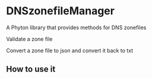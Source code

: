 # DNSzonefileManager
A Phyton library that provides methods for DNS zonefiles

Validate a zone file

Convert a zone file to json and convert it back to txt


## How to use it
















